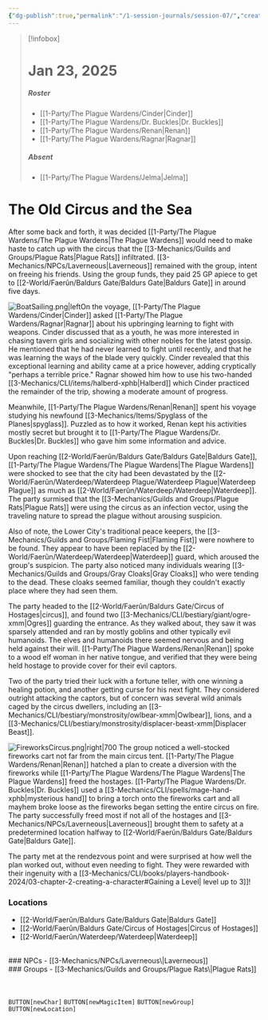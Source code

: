```yaml
---
{"dg-publish":true,"permalink":"/1-session-journals/session-07/","created":"2025-02-23T17:01:24.757-05:00","updated":"2025-02-26T14:59:12.930-05:00"}
---
```


>[!infobox]
># Jan 23, 2025
>##### Roster
>- [[1-Party/The Plague Wardens/Cinder\|Cinder]]
>- [[1-Party/The Plague Wardens/Dr. Buckles\|Dr. Buckles]]
>- [[1-Party/The Plague Wardens/Renan\|Renan]]
>- [[1-Party/The Plague Wardens/Ragnar\|Ragnar]]
>##### Absent
>- [[1-Party/The Plague Wardens/Jelma\|Jelma]]
# The Old Circus and the Sea
After some back and forth, it was decided [[1-Party/The Plague Wardens/The Plague Wardens\|The Plague Wardens]] would need to make haste to catch up with the circus that the [[3-Mechanics/Guilds and Groups/Plague Rats\|Plague Rats]] infiltrated. [[3-Mechanics/NPCs/Laverneous\|Laverneous]] remained with the group, intent on freeing his friends. Using the group funds, they paid 25 GP apiece to get to [[2-World/Faerûn/Baldurs Gate/Baldurs Gate\|Baldurs Gate]] in around five days.

![BoatSailing.png|left](/img/user/z_Assets/BoatSailing.png)On the voyage, [[1-Party/The Plague Wardens/Cinder\|Cinder]] asked [[1-Party/The Plague Wardens/Ragnar\|Ragnar]] about his upbringing learning to fight with weapons. Cinder discussed that as a youth, he was more interested in chasing tavern girls and socializing with other nobles for the latest gossip. He mentioned that he had never learned to fight until recently, and that he was learning the ways of the blade very quickly. Cinder revealed that this exceptional learning and ability came at a price however, adding cryptically "perhaps a terrible price." Ragnar showed him how to use his two-handed [[3-Mechanics/CLI/items/halberd-xphb\|Halberd]] which Cinder practiced the remainder of the trip, showing a moderate amount of progress.

Meanwhile, [[1-Party/The Plague Wardens/Renan\|Renan]] spent his voyage studying his newfound [[3-Mechanics/Items/Spyglass of the Planes\|spyglass]]. Puzzled as to how it worked, Renan kept his activities mostly secret but brought it to [[1-Party/The Plague Wardens/Dr. Buckles\|Dr. Buckles]] who gave him some information and advice.

Upon reaching [[2-World/Faerûn/Baldurs Gate/Baldurs Gate\|Baldurs Gate]], [[1-Party/The Plague Wardens/The Plague Wardens\|The Plague Wardens]] were shocked to see that the city had been devastated by the [[2-World/Faerûn/Waterdeep/Waterdeep Plague/Waterdeep Plague\|Waterdeep Plague]] as much as [[2-World/Faerûn/Waterdeep/Waterdeep\|Waterdeep]]. The party surmised that the [[3-Mechanics/Guilds and Groups/Plague Rats\|Plague Rats]] were using the circus as an infection vector, using the traveling nature to spread the plague without arousing suspicion.

Also of note, the Lower City's traditional peace keepers, the [[3-Mechanics/Guilds and Groups/Flaming Fist\|Flaming Fist]] were nowhere to be found. They appear to have been replaced by the [[2-World/Faerûn/Waterdeep/Waterdeep\|Waterdeep]] guard, which aroused the group's suspicion. The party also noticed many individuals wearing [[3-Mechanics/Guilds and Groups/Gray Cloaks\|Gray Cloaks]] who were tending to the dead. These cloaks seemed familiar, though they couldn't exactly place where they had seen them.

The party headed to the [[2-World/Faerûn/Baldurs Gate/Circus of Hostages\|circus]], and found two [[3-Mechanics/CLI/bestiary/giant/ogre-xmm\|Ogres]] guarding the entrance. As they walked about, they saw it was sparsely attended and ran by mostly goblins and other typically evil humanoids. The elves and humanoids there seemed nervous and being held against their will. [[1-Party/The Plague Wardens/Renan\|Renan]] spoke to a wood elf woman in her native tongue, and verified that they were being held hostage to provide cover for their evil captors.

Two of the party tried their luck with a fortune teller, with one winning a healing potion, and another getting curse for his next fight. They considered outright attacking the captors, but of concern was several wild animals caged by the circus dwellers, including an [[3-Mechanics/CLI/bestiary/monstrosity/owlbear-xmm\|Owlbear]], lions, and a [[3-Mechanics/CLI/bestiary/monstrosity/displacer-beast-xmm\|Displacer Beast]].

![FireworksCircus.png|right|700](/img/user/z_Assets/FireworksCircus.png) The group noticed a well-stocked fireworks cart not far from the main circus tent. [[1-Party/The Plague Wardens/Renan\|Renan]] hatched a plan to create a diversion with the fireworks while [[1-Party/The Plague Wardens/The Plague Wardens\|The Plague Wardens]] freed the hostages. [[1-Party/The Plague Wardens/Dr. Buckles\|Dr. Buckles]] used a [[3-Mechanics/CLI/spells/mage-hand-xphb\|mysterious hand]] to bring a torch onto the fireworks cart and all mayhem broke loose as the fireworks began setting the entire circus on fire. The party successfully freed most if not all of the hostages and [[3-Mechanics/NPCs/Laverneous\|Laverneous]] brought them to safety at a predetermined location halfway to [[2-World/Faerûn/Baldurs Gate/Baldurs Gate\|Baldurs Gate]].

The party met at the rendezvous point and were surprised at how well the plan worked out, without even needing to fight. They were rewarded with their ingenuity with a [[3-Mechanics/CLI/books/players-handbook-2024/03-chapter-2-creating-a-character#Gaining a Level\| level up to 3]]!
<br>
### Locations

- [[2-World/Faerûn/Baldurs Gate/Baldurs Gate\|Baldurs Gate]]
- [[2-World/Faerûn/Baldurs Gate/Circus of Hostages\|Circus of Hostages]]
- [[2-World/Faerûn/Waterdeep/Waterdeep\|Waterdeep]]
<br>
### NPCs
- [[3-Mechanics/NPCs/Laverneous\|Laverneous]]<br>
### Groups
- [[3-Mechanics/Guilds and Groups/Plague Rats\|Plague Rats]]
<br><br><br>


`BUTTON[newChar]` `BUTTON[newMagicItem]` `BUTTON[newGroup]` `BUTTON[newLocation]`
